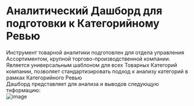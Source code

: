 # Аналитический Дашборд для подготовки к Категорийному Ревью
Инструмент товарной аналитики подготовлен для отдела управления Ассортиментом, крупной торгово-производственной  компании.
Является универсальным шаблоном для всех Товарных Категорий компании, позволяет стандартизировать подход к анализу категорий в рамках Категорийного Ревью\
Дашборд представляет для анализа и выводов следующую тнформацию:\
![image](https://github.com/VyacheslavGusev/Category_Review/assets/117516863/5ae04c0d-5fc3-408b-8064-2d85fe158150)

